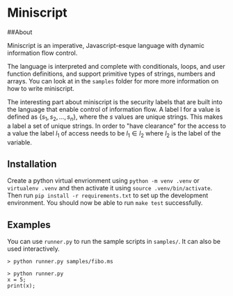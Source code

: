 # Miniscript

##About

Miniscript is an imperative, Javascript-esque language with dynamic information flow control.

The language is interpreted and complete with conditionals, loops, and user function definitions, and support primitive types of strings, numbers and arrays. You can look at in the `samples` folder for more more information on how to write miniscript.

The interesting part about miniscript is the security labels that are built into the language that enable control of information flow. A label l for a value is defined as $\{s_1, s_2, ..., s_n\}$, where the $s$ values are unique strings. This makes a label a set of unique strings. In order to "have clearance" for the access to a value the label $l_1$ of access needs to be $l_1 \in l_2$ where $l_2$ is the label of the variable.

## Installation

Create a python virtual envrionment using `python -m venv .venv` or `virtualenv .venv` and then activate it using `source .venv/bin/activate`. Then run `pip install -r requirements.txt` to set up the development environment.
You should now be able to run `make test` successfully.

## Examples
You can use `runner.py` to run the sample scripts in `samples/`. It can also be used interactively.

```shell
> python runner.py samples/fibo.ms
```

```shell
> python runner.py
x = 5;
print(x);
```
